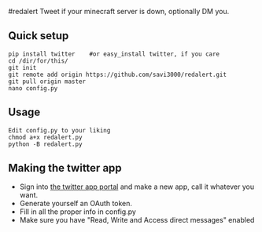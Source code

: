 #redalert
Tweet if your minecraft server is down, optionally DM you.

## Quick setup
	pip install twitter    #or easy_install twitter, if you care
	cd /dir/for/this/
	git init 
	git remote add origin https://github.com/savi3000/redalert.git 
	git pull origin master 
	nano config.py

## Usage
    Edit config.py to your liking
    chmod a+x redalert.py
    python -B redalert.py

## Making the twitter app

* Sign into [the twitter app portal](https://dev.twitter.com/apps/new) and make a new app, call it whatever you want.
* Generate yourself an OAuth token.
* Fill in all the proper info in config.py
* Make sure you have "Read, Write and Access direct messages" enabled